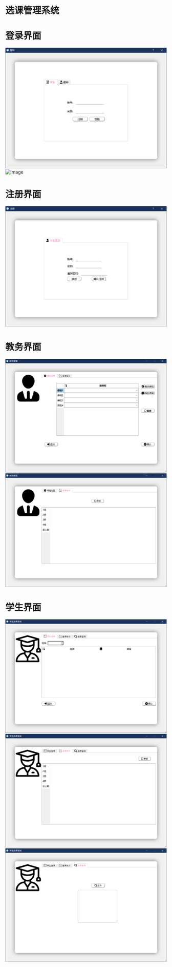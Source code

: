 选课管理系统
============
# 登录界面
![image](https://github.com/akaduo2019/Courses-Choosing-Management-System/raw/master/screenshot/登录界面1.png)
![image](https://github.com/akaduo2019/Courses-Choosing-Management-System/raw/master/screenshot/登录界面2.png)
# 注册界面
![image](https://github.com/akaduo2019/Courses-Choosing-Management-System/raw/master/screenshot/注册界面.png)
# 教务界面
![image](https://github.com/akaduo2019/Courses-Choosing-Management-System/raw/master/screenshot/教务界面1.png)
![image](https://github.com/akaduo2019/Courses-Choosing-Management-System/raw/master/screenshot/教务界面2.png)
# 学生界面
![image](https://github.com/akaduo2019/Courses-Choosing-Management-System/raw/master/screenshot/学生界面1.png)
![image](https://github.com/akaduo2019/Courses-Choosing-Management-System/raw/master/screenshot/学生界面2.png)
![image](https://github.com/akaduo2019/Courses-Choosing-Management-System/raw/master/screenshot/学生界面3.png)
